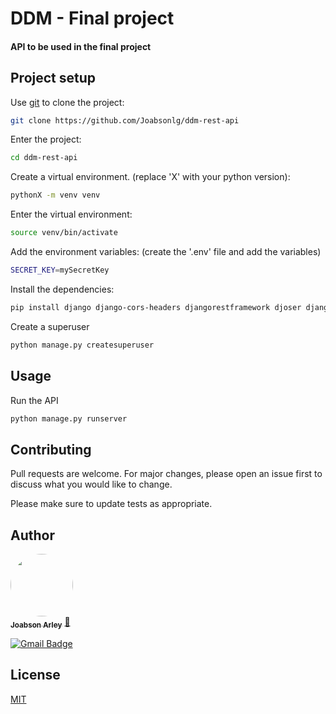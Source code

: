 # DDM - Final project

#### API to be used in the final project


## Project setup

Use [git](https://git-scm.com/) to clone the project:

```bash
git clone https://github.com/Joabsonlg/ddm-rest-api
```
Enter the project:
```bash
cd ddm-rest-api
```
Create a virtual environment. (replace 'X' with your python version):
```bash
pythonX -m venv venv
```

Enter the virtual environment:
```bash
source venv/bin/activate
```

Add the environment variables: (create the '.env' file and add the variables)
```bash
SECRET_KEY=mySecretKey
```

Install the dependencies:
```bash
pip install django django-cors-headers djangorestframework djoser django-environ whitenoise pyyaml psycopg2 pillow gunicorn coreapi qrcode django-autoslug sendgrid-django
```

Create a superuser
```bash
python manage.py createsuperuser
```


## Usage

Run the API
```bash
python manage.py runserver
```

## Contributing
Pull requests are welcome. For major changes, please open an issue first to discuss what you would like to change.

Please make sure to update tests as appropriate.

## Author
<a href="https://github.com/Joabsonlg">
 <img style="border-radius: 50%;" src="https://avatars.githubusercontent.com/u/41306493?v=4" width="100px;" alt=""/>
 <br />
 <sub><b>Joabson Arley</b></sub></a> <a href="https://github.com/Joabsonlg" title="Github">🚀</a>

[![Gmail Badge](https://img.shields.io/badge/-joabsonlg918@gmail.com-c14438?style=flat-square&logo=Gmail&logoColor=white&link=mailto:joabsonlg918@gmail.com)](mailto:joabsonlg918@gmail.com)

## License
[MIT](https://github.com/Joabsonlg/ddm-rest-api/blob/master/LICENSE)
